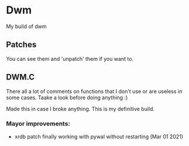 # Dwm
My build of dwm

## Patches
You can see them and 'unpatch' them if you want to.

## DWM.C
There all a lot of comments on functions that I don't use or are useless in some cases. Taake a look before doing anything :)

Made this in case I broke anything. This is my definitive build.
### Mayor improvements:
- xrdb patch finally working with pywal without restarting (Mar 01 2021)
